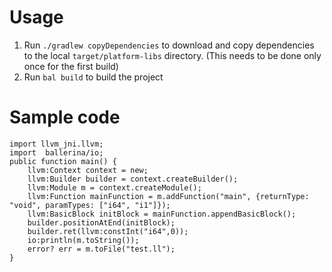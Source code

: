 # Usage
1. Run `./gradlew copyDependencies` to download and copy dependencies to the local `target/platform-libs` directory. (This needs to be done only once for the first build)
2. Run `bal build` to build the project

# Sample code
```
import llvm_jni.llvm;
import  ballerina/io;
public function main() {
    llvm:Context context = new;
    llvm:Builder builder = context.createBuilder();
    llvm:Module m = context.createModule();
    llvm:Function mainFunction = m.addFunction("main", {returnType: "void", paramTypes: ["i64", "i1"]});
    llvm:BasicBlock initBlock = mainFunction.appendBasicBlock();
    builder.positionAtEnd(initBlock);
    builder.ret(llvm:constInt("i64",0));
    io:println(m.toString());
    error? err = m.toFile("test.ll");
}
```